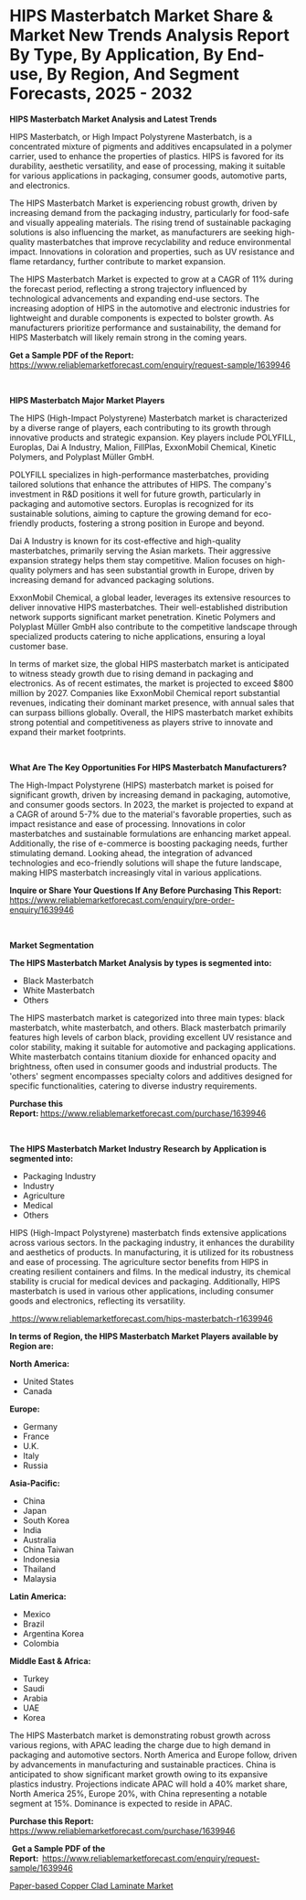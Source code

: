 <p><h1>HIPS Masterbatch Market Share & Market New Trends Analysis Report By Type, By Application, By End-use, By Region, And Segment Forecasts, 2025 - 2032</h1></p><p><strong>HIPS Masterbatch Market Analysis and Latest Trends</strong></p>
<p><p>HIPS Masterbatch, or High Impact Polystyrene Masterbatch, is a concentrated mixture of pigments and additives encapsulated in a polymer carrier, used to enhance the properties of plastics. HIPS is favored for its durability, aesthetic versatility, and ease of processing, making it suitable for various applications in packaging, consumer goods, automotive parts, and electronics.</p><p>The HIPS Masterbatch Market is experiencing robust growth, driven by increasing demand from the packaging industry, particularly for food-safe and visually appealing materials. The rising trend of sustainable packaging solutions is also influencing the market, as manufacturers are seeking high-quality masterbatches that improve recyclability and reduce environmental impact. Innovations in coloration and properties, such as UV resistance and flame retardancy, further contribute to market expansion.</p><p>The HIPS Masterbatch Market is expected to grow at a CAGR of 11% during the forecast period, reflecting a strong trajectory influenced by technological advancements and expanding end-use sectors. The increasing adoption of HIPS in the automotive and electronic industries for lightweight and durable components is expected to bolster growth. As manufacturers prioritize performance and sustainability, the demand for HIPS Masterbatch will likely remain strong in the coming years.</p></p>
<p><strong>Get a Sample PDF of the Report:&nbsp;</strong> <a href="https://www.reliablemarketforecast.com/enquiry/request-sample/1639946?utm_campaign=1144&utm_medium=2&utm_source=Github&utm_content=ia&utm_term=01022025&utm_id=hips-masterbatch">https://www.reliablemarketforecast.com/enquiry/request-sample/1639946</a></p>
<p>&nbsp;</p>
<p><strong>HIPS Masterbatch Major Market Players</strong></p>
<p><p>The HIPS (High-Impact Polystyrene) Masterbatch market is characterized by a diverse range of players, each contributing to its growth through innovative products and strategic expansion. Key players include POLYFILL, Europlas, Dai A Industry, Malion, FillPlas, ExxonMobil Chemical, Kinetic Polymers, and Polyplast Müller GmbH.</p><p>POLYFILL specializes in high-performance masterbatches, providing tailored solutions that enhance the attributes of HIPS. The company's investment in R&D positions it well for future growth, particularly in packaging and automotive sectors. Europlas is recognized for its sustainable solutions, aiming to capture the growing demand for eco-friendly products, fostering a strong position in Europe and beyond.</p><p>Dai A Industry is known for its cost-effective and high-quality masterbatches, primarily serving the Asian markets. Their aggressive expansion strategy helps them stay competitive. Malion focuses on high-quality polymers and has seen substantial growth in Europe, driven by increasing demand for advanced packaging solutions.</p><p>ExxonMobil Chemical, a global leader, leverages its extensive resources to deliver innovative HIPS masterbatches. Their well-established distribution network supports significant market penetration. Kinetic Polymers and Polyplast Müller GmbH also contribute to the competitive landscape through specialized products catering to niche applications, ensuring a loyal customer base.</p><p>In terms of market size, the global HIPS masterbatch market is anticipated to witness steady growth due to rising demand in packaging and electronics. As of recent estimates, the market is projected to exceed $800 million by 2027. Companies like ExxonMobil Chemical report substantial revenues, indicating their dominant market presence, with annual sales that can surpass billions globally. Overall, the HIPS masterbatch market exhibits strong potential and competitiveness as players strive to innovate and expand their market footprints.</p></p>
<p>&nbsp;</p>
<p><strong>What Are The Key Opportunities For HIPS Masterbatch Manufacturers?</strong></p>
<p><p>The High-Impact Polystyrene (HIPS) masterbatch market is poised for significant growth, driven by increasing demand in packaging, automotive, and consumer goods sectors. In 2023, the market is projected to expand at a CAGR of around 5-7% due to the material's favorable properties, such as impact resistance and ease of processing. Innovations in color masterbatches and sustainable formulations are enhancing market appeal. Additionally, the rise of e-commerce is boosting packaging needs, further stimulating demand. Looking ahead, the integration of advanced technologies and eco-friendly solutions will shape the future landscape, making HIPS masterbatch increasingly vital in various applications.</p></p>
<p><strong>Inquire or Share Your Questions If Any Before Purchasing This Report:</strong> <a href="https://www.reliablemarketforecast.com/enquiry/pre-order-enquiry/1639946?utm_campaign=1144&utm_medium=2&utm_source=Github&utm_content=ia&utm_term=01022025&utm_id=hips-masterbatch">https://www.reliablemarketforecast.com/enquiry/pre-order-enquiry/1639946</a></p>
<p>&nbsp;</p>
<p><strong>Market Segmentation</strong></p>
<p><strong>The HIPS Masterbatch Market Analysis by types is segmented into:</strong></p>
<p><ul><li>Black Masterbatch</li><li>White Masterbatch</li><li>Others</li></ul></p>
<p><p>The HIPS masterbatch market is categorized into three main types: black masterbatch, white masterbatch, and others. Black masterbatch primarily features high levels of carbon black, providing excellent UV resistance and color stability, making it suitable for automotive and packaging applications. White masterbatch contains titanium dioxide for enhanced opacity and brightness, often used in consumer goods and industrial products. The 'others' segment encompasses specialty colors and additives designed for specific functionalities, catering to diverse industry requirements.</p></p>
<p><strong>Purchase this Report:&nbsp;</strong><a href="https://www.reliablemarketforecast.com/purchase/1639946?utm_campaign=1144&utm_medium=2&utm_source=Github&utm_content=ia&utm_term=01022025&utm_id=hips-masterbatch">https://www.reliablemarketforecast.com/purchase/1639946</a></p>
<p>&nbsp;</p>
<p><strong>The HIPS Masterbatch Market Industry Research by Application is segmented into:</strong></p>
<p><ul><li>Packaging Industry</li><li>Industry</li><li>Agriculture</li><li>Medical</li><li>Others</li></ul></p>
<p><p>HIPS (High-Impact Polystyrene) masterbatch finds extensive applications across various sectors. In the packaging industry, it enhances the durability and aesthetics of products. In manufacturing, it is utilized for its robustness and ease of processing. The agriculture sector benefits from HIPS in creating resilient containers and films. In the medical industry, its chemical stability is crucial for medical devices and packaging. Additionally, HIPS masterbatch is used in various other applications, including consumer goods and electronics, reflecting its versatility.</p></p>
<p><a href="https://www.reliablemarketforecast.com/hips-masterbatch-r1639946?utm_campaign=1144&utm_medium=2&utm_source=Github&utm_content=ia&utm_term=01022025&utm_id=hips-masterbatch">&nbsp;https://www.reliablemarketforecast.com/hips-masterbatch-r1639946</a></p>
<p><strong>In terms of Region, the HIPS Masterbatch Market Players available by Region are:</strong></p>
<p>
    <p> <strong> North America: </strong>
        <ul>
            <li>United States</li>
            <li>Canada</li>
        </ul>
        </p> 
    <p> <strong> Europe: </strong>
        <ul>
            <li>Germany</li>
            <li>France</li>
            <li>U.K.</li>
            <li>Italy</li>
            <li>Russia</li>
        </ul>
        </p> 
    <p> <strong> Asia-Pacific: </strong>
        <ul>
            <li>China</li>
            <li>Japan</li>
            <li>South Korea</li>
            <li>India</li>
            <li>Australia</li>
            <li>China Taiwan</li>
            <li>Indonesia</li>
            <li>Thailand</li>
            <li>Malaysia</li>
        </ul>
        </p> 
    <p> <strong> Latin America: </strong>
        <ul>
            <li>Mexico</li>
            <li>Brazil</li>
            <li>Argentina Korea</li>
            <li>Colombia</li>
        </ul>
        </p> 
    <p> <strong> Middle East & Africa: </strong>
        <ul>
            <li>Turkey</li>
            <li>Saudi</li>
            <li>Arabia</li>
            <li>UAE</li>
            <li>Korea</li>
        </ul>
    </p>
    </p>
<p><p>The HIPS Masterbatch market is demonstrating robust growth across various regions, with APAC leading the charge due to high demand in packaging and automotive sectors. North America and Europe follow, driven by advancements in manufacturing and sustainable practices. China is anticipated to show significant market growth owing to its expansive plastics industry. Projections indicate APAC will hold a 40% market share, North America 25%, Europe 20%, with China representing a notable segment at 15%. Dominance is expected to reside in APAC.</p></p>
<p><strong>Purchase this Report: </strong><a href="https://www.reliablemarketforecast.com/purchase/1639946?utm_campaign=1144&utm_medium=2&utm_source=Github&utm_content=ia&utm_term=01022025&utm_id=hips-masterbatch">https://www.reliablemarketforecast.com/purchase/1639946</a></p>
<p>&nbsp;<strong>Get a Sample PDF of the Report:&nbsp;&nbsp;</strong><a href="https://www.reliablemarketforecast.com/enquiry/request-sample/1639946?utm_campaign=1144&utm_medium=2&utm_source=Github&utm_content=ia&utm_term=01022025&utm_id=hips-masterbatch">https://www.reliablemarketforecast.com/enquiry/request-sample/1639946</a></p>
<p><strong></strong></p>
<p><p><a href="https://github.com/mabutironaldo/Market-Research-Report-List-6/blob/main/paper-based-copper-clad-laminate-market.md?utm_campaign=1144&utm_medium=2&utm_source=Github&utm_content=ia&utm_term=01022025&utm_id=hips-masterbatch">Paper-based Copper Clad Laminate Market</a></p></p>